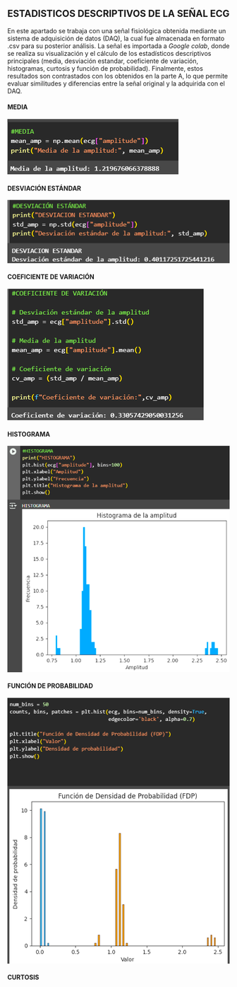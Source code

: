 ESTADISTICOS DESCRIPTIVOS DE LA SEÑAL ECG
---------------
En este apartado se trabaja con una señal fisiológica obtenida mediante un sistema de adquisición de datos (DAQ), la cual fue almacenada en formato .csv para su posterior análisis. La señal es importada a *Google colab*, donde se realiza su visualización y el cálculo de los estadísticos descriptivos principales (media, desviación estandar, coeficiente de variación, histogramas, curtosis y función de probabilidad). Finalmente, estos resultados son contrastados con los obtenidos en la parte A, lo que permite evaluar similitudes y diferencias entre la señal original y la adquirida con el DAQ.

#### MEDIA

![MEDIA PUNTO B](https://github.com/TomasCobos-rgb/INFORME-1-LAB-SE-ALES-/blob/main/CARPETA%20IMAGENES/MEDIA%20PUNTO%20B.png?raw=true)

#### DESVIACIÓN ESTÁNDAR
![](https://github.com/TomasCobos-rgb/INFORME-1-LAB-SE-ALES-/blob/main/CARPETA%20IMAGENES/DESVIACION%20ESTANDAR%20PB.png?raw=true)

#### COEFICIENTE DE VARIACIÓN

![](https://github.com/TomasCobos-rgb/INFORME-1-LAB-SE-ALES-/blob/main/CARPETA%20IMAGENES/COEFICIENTE%20DE%20VARIACION%20PB.png?raw=true)

#### HISTOGRAMA

![](https://github.com/TomasCobos-rgb/INFORME-1-LAB-SE-ALES-/blob/main/CARPETA%20IMAGENES/HISTOGRAMA%20PB.png?raw=true)

#### FUNCIÓN DE PROBABILIDAD 

![](https://github.com/TomasCobos-rgb/INFORME-1-LAB-SE-ALES-/blob/main/CARPETA%20IMAGENES/FUNCION%20DE%20PROBABILIDAD%20PB.png?raw=true)

#### CURTOSIS

![]()
